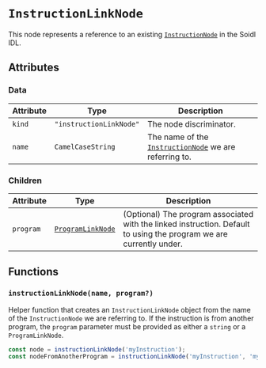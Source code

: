 # `InstructionLinkNode`

This node represents a reference to an existing [`InstructionNode`](../InstructionNode.md) in the Soidl IDL.

## Attributes

### Data

| Attribute | Type                    | Description                                                                     |
| --------- | ----------------------- | ------------------------------------------------------------------------------- |
| `kind`    | `"instructionLinkNode"` | The node discriminator.                                                         |
| `name`    | `CamelCaseString`       | The name of the [`InstructionNode`](../InstructionNode.md) we are referring to. |

### Children

| Attribute | Type                                      | Description                                                                                                         |
| --------- | ----------------------------------------- | ------------------------------------------------------------------------------------------------------------------- |
| `program` | [`ProgramLinkNode`](./ProgramLinkNode.md) | (Optional) The program associated with the linked instruction. Default to using the program we are currently under. |

## Functions

### `instructionLinkNode(name, program?)`

Helper function that creates an `InstructionLinkNode` object from the name of the `InstructionNode` we are referring to. If the instruction is from another program, the `program` parameter must be provided as either a `string` or a `ProgramLinkNode`.

```ts
const node = instructionLinkNode('myInstruction');
const nodeFromAnotherProgram = instructionLinkNode('myInstruction', 'myOtherProgram');
```
